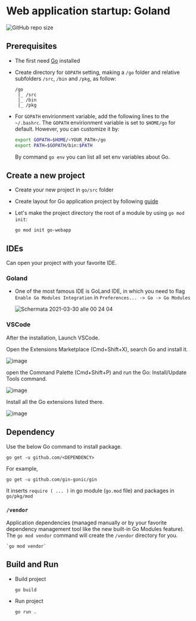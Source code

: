 # Web application startup: Goland
![GitHub repo size](https://img.shields.io/github/repo-size/NicoMincuzzi/go-webapp-startup)

## Prerequisites

- The first need [Go](https://golang.org/) installed
  

- Create directory for `GOPATH` setting, making a `/go` folder and relative subfolders `/src`, `/bin` and `/pkg`, as follow:
  ```
  /go
   |_ /src
   |_ /bin
   |_ /pkg
  ```
  

- For `GOPATH` envirionment variable, add the following lines to the `~/.bashrc`. The `GOPATH` envirionment variable is set to `$HOME/go` for default. However, you can customize it by:
  
    ```sh
    export GOPATH=$HOME/<YOUR_PATH>/go
    export PATH=$GOPATH/bin:$PATH 
    ```
  
  By command `go env` you can list all set env variables about Go.
  
## Create a new project

- Create your new project in `go/src` folder
  

- Create layout for Go application project by following [guide](https://github.com/golang-standards/project-layout)


- Let's make the project directory the root of a module by using `go mod init`:
  
    `go mod init go-webapp`

## IDEs

Can open your project with your favorite IDE.

### Goland

- One of the most famous IDE is GoLand IDE, in which you need to flag `Enable Go Modules Integration` in `Preferences... -> Go -> Go Modules `

  ![Schermata 2021-03-30 alle 00 24 04](https://user-images.githubusercontent.com/48289901/112907559-5fdf0680-90ee-11eb-8129-5ea7ef657e4b.png)

### VSCode

After the installation, Launch VSCode.

Open the Extensions Marketplace (Cmd+Shift+X), search Go and install it.

![image](https://user-images.githubusercontent.com/48289901/114190603-c4e6f780-994b-11eb-81f6-296e8469a5cb.png)

open the Command Palette (Cmd+Shift+P) and run the Go: Install/Update Tools command.

![image](https://user-images.githubusercontent.com/48289901/114191135-5eaea480-994c-11eb-8613-e9d30620945c.png)

Install all the Go extensions listed there.

![image](https://user-images.githubusercontent.com/48289901/114191203-7423ce80-994c-11eb-9e97-75abfc5a94b5.png)


## Dependency

Use the below Go command to install package.
  
`go get -u github.com/<DEPENDENCY>`
    
 For example, 
    
 `go get -u github.com/gin-gonic/gin`
  
 It inserts `require ( ... )` in go module (`go.mod` file) and packages in `go/pkg/mod`

### `/vendor`

Application dependencies (managed manually or by your favorite dependency management tool like the new built-in Go Modules feature). The `go mod vendor` command will create the `/vendor` directory for you. 
   
    `go mod vendor`

## Build and Run  

- Build project

  `go build`

- Run project

  `go run .`
